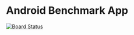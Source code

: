 # Android Benchmark App

[![Board Status](https://dev.azure.com/paulandreica/99317b43-23de-4dbe-b759-6e2ec20028fa/44243c5e-e69a-44ff-936d-aeab491c90a3/_apis/work/boardbadge/5e04f7d4-5030-4a6a-bb20-1443ec6f2adb?columnOptions=1)](https://dev.azure.com/paulandreica/99317b43-23de-4dbe-b759-6e2ec20028fa/_boards/board/t/44243c5e-e69a-44ff-936d-aeab491c90a3/Microsoft.RequirementCategory/)
